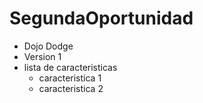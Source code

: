 # SegundaOportunidad
- Dojo Dodge 
- Version 1
- lista de caracteristicas
	- caracteristica 1
	- caracteristica 2 
